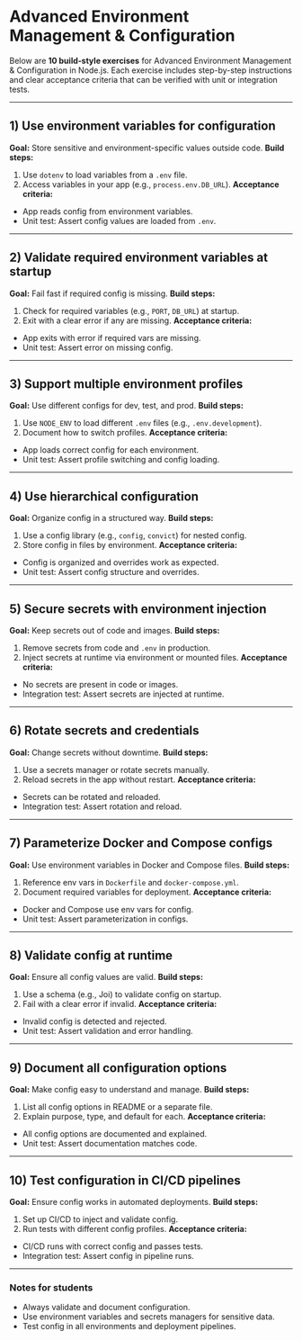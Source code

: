 # Advanced Environment Management & Configuration

Below are **10 build‑style exercises** for Advanced Environment Management & Configuration in Node.js. Each exercise includes step-by-step instructions and clear acceptance criteria that can be verified with unit or integration tests.

* * *

## 1) Use environment variables for configuration

**Goal:** Store sensitive and environment-specific values outside code.
**Build steps:**

1. Use `dotenv` to load variables from a `.env` file.
2. Access variables in your app (e.g., `process.env.DB_URL`).
**Acceptance criteria:**

- App reads config from environment variables.
- Unit test: Assert config values are loaded from `.env`.

* * *

## 2) Validate required environment variables at startup

**Goal:** Fail fast if required config is missing.
**Build steps:**

1. Check for required variables (e.g., `PORT`, `DB_URL`) at startup.
2. Exit with a clear error if any are missing.
**Acceptance criteria:**

- App exits with error if required vars are missing.
- Unit test: Assert error on missing config.

* * *

## 3) Support multiple environment profiles

**Goal:** Use different configs for dev, test, and prod.
**Build steps:**

1. Use `NODE_ENV` to load different `.env` files (e.g., `.env.development`).
2. Document how to switch profiles.
**Acceptance criteria:**

- App loads correct config for each environment.
- Unit test: Assert profile switching and config loading.

* * *

## 4) Use hierarchical configuration

**Goal:** Organize config in a structured way.
**Build steps:**

1. Use a config library (e.g., `config`, `convict`) for nested config.
2. Store config in files by environment.
**Acceptance criteria:**

- Config is organized and overrides work as expected.
- Unit test: Assert config structure and overrides.

* * *

## 5) Secure secrets with environment injection

**Goal:** Keep secrets out of code and images.
**Build steps:**

1. Remove secrets from code and `.env` in production.
2. Inject secrets at runtime via environment or mounted files.
**Acceptance criteria:**

- No secrets are present in code or images.
- Integration test: Assert secrets are injected at runtime.

* * *

## 6) Rotate secrets and credentials

**Goal:** Change secrets without downtime.
**Build steps:**

1. Use a secrets manager or rotate secrets manually.
2. Reload secrets in the app without restart.
**Acceptance criteria:**

- Secrets can be rotated and reloaded.
- Integration test: Assert rotation and reload.

* * *

## 7) Parameterize Docker and Compose configs

**Goal:** Use environment variables in Docker and Compose files.
**Build steps:**

1. Reference env vars in `Dockerfile` and `docker-compose.yml`.
2. Document required variables for deployment.
**Acceptance criteria:**

- Docker and Compose use env vars for config.
- Unit test: Assert parameterization in configs.

* * *

## 8) Validate config at runtime

**Goal:** Ensure all config values are valid.
**Build steps:**

1. Use a schema (e.g., Joi) to validate config on startup.
2. Fail with a clear error if invalid.
**Acceptance criteria:**

- Invalid config is detected and rejected.
- Unit test: Assert validation and error handling.

* * *

## 9) Document all configuration options

**Goal:** Make config easy to understand and manage.
**Build steps:**

1. List all config options in README or a separate file.
2. Explain purpose, type, and default for each.
**Acceptance criteria:**

- All config options are documented and explained.
- Unit test: Assert documentation matches code.

* * *

## 10) Test configuration in CI/CD pipelines

**Goal:** Ensure config works in automated deployments.
**Build steps:**

1. Set up CI/CD to inject and validate config.
2. Run tests with different config profiles.
**Acceptance criteria:**

- CI/CD runs with correct config and passes tests.
- Integration test: Assert config in pipeline runs.

* * *

### Notes for students

- Always validate and document configuration.
- Use environment variables and secrets managers for sensitive data.
- Test config in all environments and deployment pipelines.
